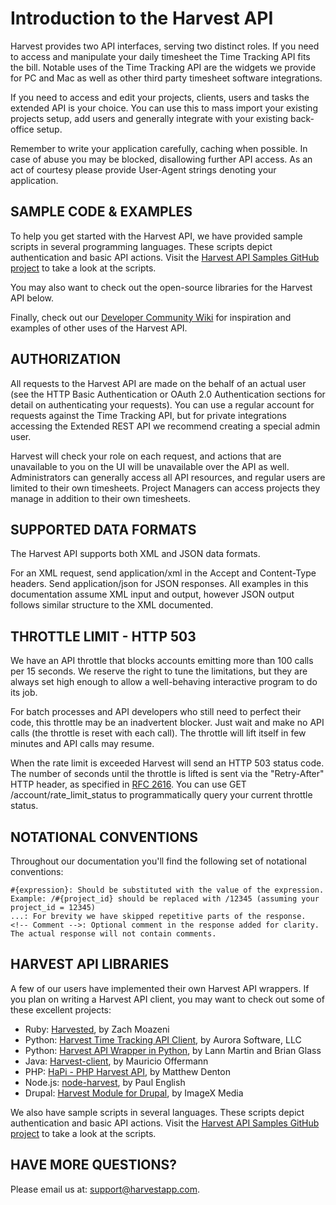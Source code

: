 # Introduction to the Harvest API

Harvest provides two API interfaces, serving two distinct roles. If you need to access and manipulate your daily timesheet the Time Tracking API fits the bill. Notable uses of the Time Tracking API are the widgets we provide for PC and Mac as well as other third party timesheet software integrations.

If you need to access and edit your projects, clients, users and tasks the extended API is your choice. You can use this to mass import your existing projects setup, add users and generally integrate with your existing back-office setup.

Remember to write your application carefully, caching when possible. In case of abuse you may be blocked, disallowing further API access. As an act of courtesy please provide User-Agent strings denoting your application.

## SAMPLE CODE & EXAMPLES

To help you get started with the Harvest API, we have provided sample scripts in several programming languages. These scripts depict authentication and basic API actions. Visit the [Harvest API Samples GitHub project](http://github.com/harvesthq/harvest_api_samples) to take a look at the scripts.

You may also want to check out the open-source libraries for the Harvest API below.

Finally, check out our [Developer Community Wiki](https://github.com/harvesthq/Developer-Community/wiki/Welcome-to-the-Harvest-Developer-Community-wiki) for inspiration and examples of other uses of the Harvest API.

## AUTHORIZATION

All requests to the Harvest API are made on the behalf of an actual user (see the HTTP Basic Authentication or OAuth 2.0 Authentication sections for detail on authenticating your requests). You can use a regular account for requests against the Time Tracking API, but for private integrations accessing the Extended REST API we recommend creating a special admin user.

Harvest will check your role on each request, and actions that are unavailable to you on the UI will be unavailable over the API as well. Administrators can generally access all API resources, and regular users are limited to their own timesheets. Project Managers can access projects they manage in addition to their own timesheets.

## SUPPORTED DATA FORMATS

The Harvest API supports both XML and JSON data formats.

For an XML request, send application/xml in the Accept and Content-Type headers. Send application/json for JSON responses. All examples in this documentation assume XML input and output, however JSON output follows similar structure to the XML documented.

## THROTTLE LIMIT - HTTP 503

We have an API throttle that blocks accounts emitting more than 100 calls per 15 seconds. We reserve the right to tune the limitations, but they are always set high enough to allow a well-behaving interactive program to do its job.

For batch processes and API developers who still need to perfect their code, this throttle may be an inadvertent blocker. Just wait and make no API calls (the throttle is reset with each call). The throttle will lift itself in few minutes and API calls may resume.

When the rate limit is exceeded Harvest will send an HTTP 503 status code. The number of seconds until the throttle is lifted is sent via the "Retry-After" HTTP header, as specified in [RFC 2616](http://tools.ietf.org/html/rfc2616#section-14.37). You can use GET /account/rate_limit_status to programmatically query your current throttle status.

## NOTATIONAL CONVENTIONS

Throughout our documentation you'll find the following set of notational conventions:

    #{expression}: Should be substituted with the value of the expression. Example: /#{project_id} should be replaced with /12345 (assuming your project_id = 12345)
    ...: For brevity we have skipped repetitive parts of the response.
    <!-- Comment -->: Optional comment in the response added for clarity. The actual response will not contain comments.

## HARVEST API LIBRARIES

A few of our users have implemented their own Harvest API wrappers. If you plan on writing a Harvest API client, you may want to check out some of these excellent projects:

* Ruby: [Harvested](https://github.com/zmoazeni/harvested), by Zach Moazeni
* Python: [Harvest Time Tracking API Client](https://github.com/aurorasoftware/python-harvest), by Aurora Software, LLC
* Python: [Harvest API Wrapper in Python](http://github.com/lann/Harvest), by Lann Martin and Brian Glass
* Java: [Harvest-client](http://github.com/moffermann/harvest-client), by Mauricio Offermann
* PHP: [HaPi - PHP Harvest API](http://labs.mdbitz.com/harvest-api/), by Matthew Denton
* Node.js: [node-harvest](https://github.com/nrub/node-harvest), by Paul English
* Drupal: [Harvest Module for Drupal](http://drupal.org/project/harvest), by ImageX Media

We also have sample scripts in several languages. These scripts depict authentication and basic API actions. Visit the [Harvest API Samples GitHub project](http://github.com/harvesthq/harvest_api_samples) to take a look at the scripts.

## HAVE MORE QUESTIONS?

Please email us at: [support@harvestapp.com](mailto:support@harvestapp.com).